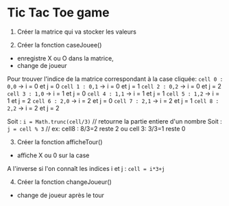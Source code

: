 # Tic Tac Toe game


1. Créer la matrice qui va stocker les valeurs


2. Créer la fonction caseJouee() 
- enregistre X ou O dans la matrice,
- change de joueur 

Pour trouver l'indice de la matrice correspondant à la case cliquée: 
`cell 0 : 0,0` -> i = 0 et j = 0 
`cell 1 : 0,1` -> i = 0 et j = 1
`cell 2 : 0,2` -> i = 0 et j = 2 
`cell 3 : 1,0` -> i = 1 et j = 0 
`cell 4 : 1,1` -> i = 1 et j = 1
`cell 5 : 1,2` -> i = 1 et j = 2 
`cell 6 : 2,0` -> i = 2 et j = 0 
`cell 7 : 2,1` -> i = 2 et j = 1 
`cell 8 : 2,2` -> i = 2 et j = 2

Soit : `i = Math.trunc(cell/3)` // retourne la partie entiere d'un nombre
Soit : `j = cell % 3` // ex: cell8 : 8/3=2 reste 2 ou cell 3: 3/3=1 reste 0


3. Créer la fonction afficheTour() 
- affiche X ou 0 sur la case 

A l'inverse si l'on connaît les indices i et j : 
`cell = i*3+j`


4. Créer la fonction changeJoueur() 
- change de joueur après le tour 
